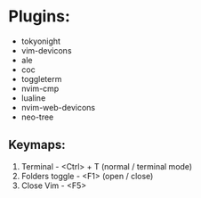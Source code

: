 # Plugins:

- tokyonight
- vim-devicons
- ale
- coc
- toggleterm
- nvim-cmp
- lualine
- nvim-web-devicons
- neo-tree

## Keymaps:

1) Terminal - \<Ctrl\> + T  (normal / terminal mode)
2) Folders toggle - \<F1\> (open / close)
3) Close Vim - \<F5\>
